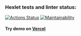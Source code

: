 ### Hexlet tests and linter status:
[![Actions Status](https://github.com/mxclg/frontend-project-11/actions/workflows/hexlet-check.yml/badge.svg)](https://github.com/mxclg/frontend-project-11/actions)
[![Maintainability](https://api.codeclimate.com/v1/badges/663471a845c11da77152/maintainability)](https://codeclimate.com/github/mxclg/frontend-project-11/maintainability)
#### Try demo on [Vercel](https://frontend-project-11-tau-eight.vercel.app)